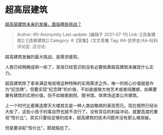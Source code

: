 # 超高层建筑
[超高层建筑未来的发展，面临哪些挑战？](https://www.zhihu.com/question/263815540/answer/1469356909)

> Author: #0-Anonymity
> Last update: [编辑于 2021-07-11]
> Link: [[具象建筑]] [[违章建筑]]
> Category: #【答集】/文艺答集
> Tag: #4-世界史/4A-社科
> 评论区:
> 泛讨论:

超高建筑发展的最大挑战，是需求疲软。

人类已经稍微成熟一些了，渐渐已经意识到没有必要依靠超高建筑来展现什么实力。

超高建筑除了拿来满足电视塔这种特殊的实用需求之外，唯一的核心价值就是作为“纪念碑”。但要实现“纪念碑”的价值，不如直接做大地艺术或者纯雕塑，如果要兼有建筑的实用价值，则不如做歌剧院、图书馆、体育场这类公共建筑。

上一个时代比着赛造摩天大楼其实是一种人类幼稚病的表现而已。现在既然已经长大些了，这些小孩子的事自然也就不流行了。没有背后的利益冲动，就要高度的重视“性价比”。其实只要给足够的成本，超高建筑的技术问题并没有那么难突破。

但是要讲起“性价比”，那就尴尬了。
